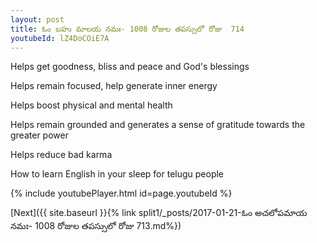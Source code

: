 ```yaml
---
layout: post
title: ఓం బహు మాలయ నమః- 1008 రోజుల తపస్సులో రోజు  714
youtubeId: lZ4DoCOiE7A
---
```

 
 
Helps get goodness, bliss and peace and God's blessings
 
Helps remain focused, help generate inner energy 
 
Helps boost physical and mental health 
 
Helps remain grounded and generates a sense of gratitude towards the greater power 
 
Helps reduce bad karma
 
How to learn English in your sleep for telugu people
 
 
 
 


{% include youtubePlayer.html id=page.youtubeId %}
 
[Next]({{ site.baseurl }}{% link split1/_posts/2017-01-21-ఓం అచలోపమాయ నమః- 1008 రోజుల తపస్సులో రోజు  713.md%})
 
